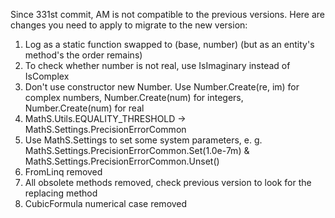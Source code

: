 Since 331st commit, AM is not compatible to the previous versions. Here are changes you need to apply to migrate to the new version:

1. Log as a static function swapped to (base, number) (but as an entity's method's the order remains)
2. To check whether number is not real, use IsImaginary instead of IsComplex
3. Don't use constructor new Number. Use Number.Create(re, im) for complex numbers, Number.Create(num) for integers, Number.Create(num) for real
4. MathS.Utils.EQUALITY_THRESHOLD -> MathS.Settings.PrecisionErrorCommon
5. Use MathS.Settings to set some system parameters, e. g. MathS.Settings.PrecisionErrorCommon.Set(1.0e-7m) & MathS.Settings.PrecisionErrorCommon.Unset()
6. FromLinq removed
7. All obsolete methods removed, check previous version to look for the replacing method
8. CubicFormula numerical case removed
